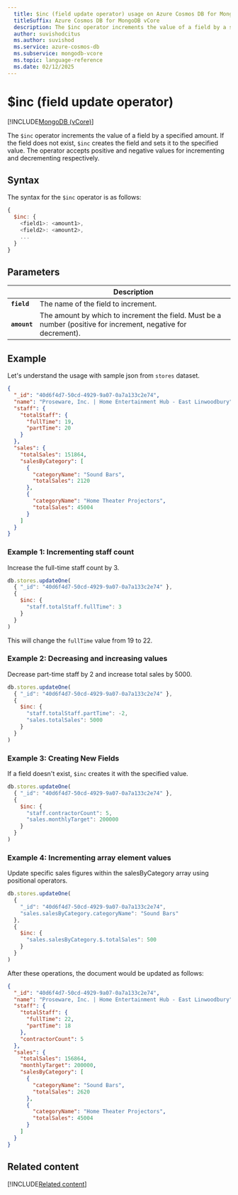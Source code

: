 ```yaml
---
  title: $inc (field update operator) usage on Azure Cosmos DB for MongoDB vCore
  titleSuffix: Azure Cosmos DB for MongoDB vCore
  description: The $inc operator increments the value of a field by a specified amount.
  author: suvishodcitus
  ms.author: suvishod
  ms.service: azure-cosmos-db
  ms.subservice: mongodb-vcore
  ms.topic: language-reference
  ms.date: 02/12/2025
---
```


# $inc (field update operator)

[!INCLUDE[MongoDB (vCore)](~/reusable-content/ce-skilling/azure/includes/cosmos-db/includes/appliesto-mongodb-vcore.md)]

The `$inc` operator increments the value of a field by a specified amount. If the field does not exist, `$inc` creates the field and sets it to the specified value. The operator accepts positive and negative values for incrementing and decrementing respectively.

## Syntax

The syntax for the `$inc` operator is as follows:

```javascript
{
  $inc: {
    <field1>: <amount1>,
    <field2>: <amount2>,
    ...
  }
}
```

## Parameters

| | Description |
| --- | --- |
| **`field`** | The name of the field to increment. |
| **`amount`** | The amount by which to increment the field. Must be a number (positive for increment, negative for decrement). |

## Example

Let's understand the usage with sample json from `stores` dataset.

```json
{
  "_id": "40d6f4d7-50cd-4929-9a07-0a7a133c2e74",
  "name": "Proseware, Inc. | Home Entertainment Hub - East Linwoodbury",
  "staff": {
    "totalStaff": {
      "fullTime": 19,
      "partTime": 20
    }
  },
  "sales": {
    "totalSales": 151864,
    "salesByCategory": [
      {
        "categoryName": "Sound Bars",
        "totalSales": 2120
      },
      {
        "categoryName": "Home Theater Projectors",
        "totalSales": 45004
      }
    ]
  }
}
```

### Example 1: Incrementing staff count

Increase the full-time staff count by 3.

```javascript
db.stores.updateOne(
  { "_id": "40d6f4d7-50cd-4929-9a07-0a7a133c2e74" },
  {
    $inc: {
      "staff.totalStaff.fullTime": 3
    }
  }
)
```

This will change the `fullTime` value from 19 to 22.

### Example 2: Decreasing and increasing values

Decrease part-time staff by 2 and increase total sales by 5000.

```javascript
db.stores.updateOne(
  { "_id": "40d6f4d7-50cd-4929-9a07-0a7a133c2e74" },
  {
    $inc: {
      "staff.totalStaff.partTime": -2,
      "sales.totalSales": 5000
    }
  }
)
```

### Example 3: Creating New Fields

If a field doesn't exist, `$inc` creates it with the specified value.

```javascript
db.stores.updateOne(
  { "_id": "40d6f4d7-50cd-4929-9a07-0a7a133c2e74" },
  {
    $inc: {
      "staff.contractorCount": 5,
      "sales.monthlyTarget": 200000
    }
  }
)
```

### Example 4: Incrementing array element values

Update specific sales figures within the salesByCategory array using positional operators.

```javascript
db.stores.updateOne(
  { 
    "_id": "40d6f4d7-50cd-4929-9a07-0a7a133c2e74",
    "sales.salesByCategory.categoryName": "Sound Bars"
  },
  {
    $inc: {
      "sales.salesByCategory.$.totalSales": 500
    }
  }
)
```

After these operations, the document would be updated as follows:

```json
{
  "_id": "40d6f4d7-50cd-4929-9a07-0a7a133c2e74",
  "name": "Proseware, Inc. | Home Entertainment Hub - East Linwoodbury",
  "staff": {
    "totalStaff": {
      "fullTime": 22,
      "partTime": 18
    },
    "contractorCount": 5
  },
  "sales": {
    "totalSales": 156864,
    "monthlyTarget": 200000,
    "salesByCategory": [
      {
        "categoryName": "Sound Bars",
        "totalSales": 2620
      },
      {
        "categoryName": "Home Theater Projectors",
        "totalSales": 45004
      }
    ]
  }
}
```

## Related content

[!INCLUDE[Related content](../includes/related-content.md)]
